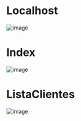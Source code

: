 # Localhost

![image](https://github.com/lucasapt/Projeto_Web-Lh_Pets_Alunos/assets/94875843/a43341a2-a053-4393-ab9b-1ca9266ecbcb)

# Index
![image](https://github.com/lucasapt/Projeto_Web-Lh_Pets_Alunos/assets/94875843/f41cd8d9-7074-4f23-a941-40725a74ffdd)

# ListaClientes
![image](https://github.com/lucasapt/Projeto_Web-Lh_Pets_Alunos/assets/94875843/beb22b5d-561e-4a1c-99f7-bc5588ecc5ea)


